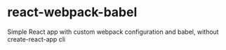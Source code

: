 # react-webpack-babel

Simple React app with custom webpack configuration and babel, without create-react-app cli
